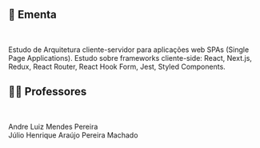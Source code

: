 ## :memo: Ementa

</br>

Estudo de Arquitetura cliente-servidor para aplicações web SPAs (Single Page Applications). 
Estudo sobre frameworks cliente-side: React, Next.js, Redux, React Router, React Hook Form, Jest, Styled Components.

## :man_teacher: Professores

</br>

Andre Luiz Mendes Pereira
<br/>
Júlio Henrique Araújo Pereira Machado
